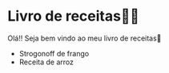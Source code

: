 # Livro de receitas:man_cook:	



Olá!! Seja bem vindo ao meu livro de receitas:wave:

- Strogonoff de frango
- Receita de arroz

